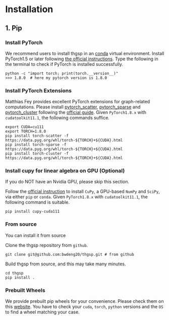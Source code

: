 # Installation

## 1. Pip

### Install PyTorch

We recommend users to install thgsp in an [conda](https://conda.io/docs/user-guide/install/index.html/)
virtual environment. Install PyTorch1.5 or later following [the official instructions](https://pytorch.org/). Type the
following in the terminal to check if PyTorch is installed successfully.

```
python -c "import torch; print(torch.__version__)"
>>> 1.8.0  # here my pytorch version is 1.8.0 
```

### Install PyTorch Extensions

Matthias Fey provides excellent PyTorch extensions for graph-related computations. Please install
[pytorch_scatter](https://github.com/rusty1s/pytorch_scatter),
[pytorch_sparse](https://github.com/rusty1s/pytorch_sparse) and
[pytorch_cluster](https://github.com/rusty1s/pytorch_cluster) following the
[official guide](https://pytorch-geometric.readthedocs.io/en/latest/notes/installation.html). Given `PyTorch1.8.x`
with `cudatoolkit11.1`, the following commands suffice.

```
export CUDA=cu111
export TORCH=1.8.0
pip install torch-scatter -f https://data.pyg.org/whl/torch-${TORCH}+${CUDA}.html
pip install torch-sparse -f https://data.pyg.org/whl/torch-${TORCH}+${CUDA}.html
pip install torch-cluster -f https://data.pyg.org/whl/torch-${TORCH}+${CUDA}.html
```

### Install cupy for linear algebra on GPU (Optional)

If you do NOT have an Nvidia GPU, please skip this section.

Follow the [official instruction](https://docs.cupy.dev/en/stable/install.html) to install
`CuPy`, a GPU-based `NumPy` and `SciPy`, via either `pip` or `conda`. Given `PyTorch1.8.x` with `cudatoolkit11.1`, 
the following command is suitable.

```
pip install cupy-cuda111
```

### From source

You can install it from source

Clone the thgsp repository from  `github`.

```
git clone git@github.com:bwdeng20/thgsp.git # from github
```

Build thgsp from source, and this may take many minutes.

```
cd thgsp
pip install .
```


### Prebuilt Wheels
We provide prebuilt pip wheels for your convenience. Please check them on this [website](http://16.162.201.90/whl/).
You have to check your `cuda`, `torch`, `python` versions and the `OS` to find a wheel matching your case.